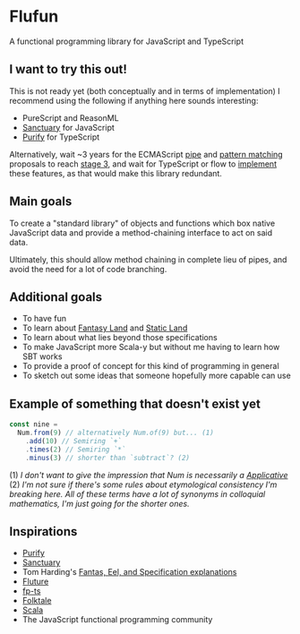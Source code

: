 # Flufun

A functional programming library for JavaScript and TypeScript

## I want to try this out!
This is not ready yet (both conceptually and in terms of implementation)
I recommend using the following if anything here sounds interesting:

* PureScript and ReasonML
* [Sanctuary](https://github.com/sanctuary-js/sanctuary) for JavaScript
* [Purify](https://github.com/gigobyte/purify) for TypeScript

Alternatively, wait ~3 years for the ECMAScript [pipe](https://github.com/tc39/proposal-pipeline-operator) and [pattern matching](https://github.com/tc39/proposal-pattern-matching) proposals to reach [stage 3](https://github.com/tc39/proposals), and wait for TypeScript or flow to [implement](https://github.com/Microsoft/TypeScript/issues/17718#issuecomment-341357806) these features, as that would make this library redundant.

## Main goals

To create a "standard library" of objects and functions which box native JavaScript data and provide a method-chaining interface to act on said data.

Ultimately, this should allow method chaining in complete lieu of pipes, and avoid the need for a lot of code branching.

## Additional goals

* To have fun
* To learn about [Fantasy Land](https://github.com/fantasyland/fantasy-land) and [Static Land](https://github.com/rpominov/static-land)
* To learn about what lies beyond those specifications
* To make JavaScript more Scala-y but without me having to learn how SBT works
* To provide a proof of concept for this kind of programming in general
* To sketch out some ideas that someone hopefully more capable can use

## Example of something that doesn't exist yet

```typescript
const nine =
  Num.from(9) // alternatively Num.of(9) but... (1)
    .add(10) // Semiring `+`
    .times(2) // Semiring `*`
    .minus(3) // shorter than `subtract`? (2)
```
(1) _I don't want to give the impression that Num is necessarily a [Applicative](http://www.tomharding.me/2017/04/17/fantas-eel-and-specification-9/)_
(2) _I'm not sure if there's some rules about etymological consistency I'm breaking here. All of these terms have a lot of synonyms in colloquial mathematics, I'm just going for the shorter ones._

## Inspirations
* [Purify](https://gigobyte.github.io/purify/)
* [Sanctuary](https://sanctuary.js.org)
* Tom Harding's [Fantas, Eel, and Specification explanations](http://www.tomharding.me/fantasy-land/)
* [Fluture](https://github.com/fluture-js/Fluture)
* [fp-ts](https://github.com/gcanti/fp-ts)
* [Folktale](https://folktale.origamitower.com)
* [Scala](https://www.scala-lang.org/api/current/)
* The JavaScript functional programming community